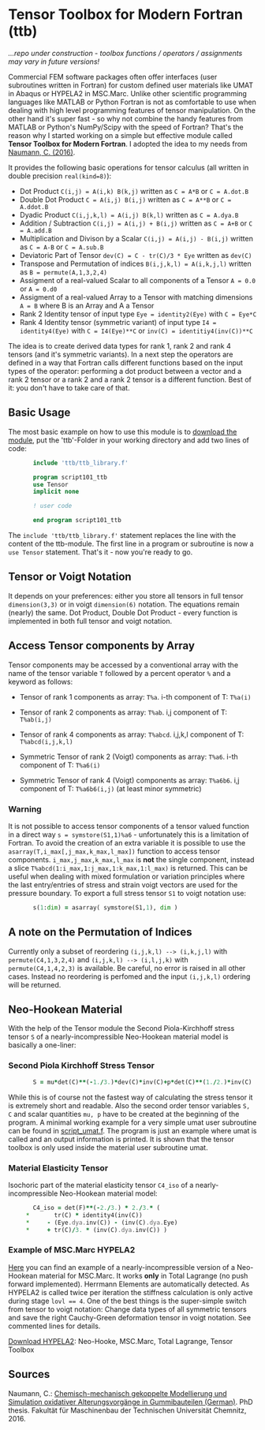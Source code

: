# Tensor Toolbox for Modern Fortran (ttb)
*...repo under construction - toolbox functions / operators / assignments may vary in future versions!*

Commercial FEM software packages often offer interfaces (user subroutines written in Fortran) for custom defined user materials like UMAT in Abaqus or HYPELA2 in MSC.Marc. Unlike other scientific programming languages like MATLAB or Python Fortran is not as comfortable to use when dealing with high level programming features of tensor manipulation. On the other hand it's super fast - so why not combine the handy features from MATLAB or Python's NumPy/Scipy with the speed of Fortran? That's the reason why I started working on a simple but effective module called **Tensor Toolbox for Modern Fortran**. I adopted the idea to my needs from [Naumann, C. (2016)](http://nbn-resolving.de/urn:nbn:de:bsz:ch1-qucosa-222075).

It provides the following basic operations for tensor calculus (all written in double precision `real(kind=8)`):
- Dot Product `C(i,j) = A(i,k) B(k,j)` written as `C = A*B` or `C = A.dot.B`
- Double Dot Product `C = A(i,j) B(i,j)` written as `C = A**B` or `C = A.ddot.B`
- Dyadic Product `C(i,j,k,l) = A(i,j) B(k,l)` written as `C = A.dya.B`
- Addition / Subtraction `C(i,j) = A(i,j) + B(i,j)` written as `C = A+B` or `C = A.add.B`
- Multiplication and Divison by a Scalar `C(i,j) = A(i,j) - B(i,j)` written as `C = A-B` or `C = A.sub.B`
- Deviatoric Part of Tensor  `dev(C) = C - tr(C)/3 * Eye` written as `dev(C)`
- Transpose and Permutation of indices `B(i,j,k,l) = A(i,k,j,l)` written as `B = permute(A,1,3,2,4)`
- Assigment of a real-valued Scalar to all components of a Tensor `A = 0.0` or `A = 0.d0`
- Assigment of a real-valued Array to a Tensor with matching dimensions `A = B` where B is an Array and A a Tensor
- Rank 2 Identity tensor of input type `Eye = identity2(Eye)` with `C = Eye*C`
- Rank 4 Identity tensor (symmetric variant) of input type `I4 = identity4(Eye)` with `C = I4(Eye)**C` or `inv(C) = identitiy4(inv(C))**C`

The idea is to create derived data types for rank 1, rank 2 and rank 4 tensors (and it's symmetric variants). In a next step the operators are defined in a way that Fortran calls different functions based on the input types of the operator: performing a dot product between a vector and a rank 2 tensor or a rank 2 and a rank 2 tensor is a different function. Best of it: you don't have to take care of that.

## Basic Usage
The most basic example on how to use this module is to [download the module](https://github.com/adtzlr/ttb/archive/master.zip), put the 'ttb'-Folder in your working directory and add two lines of code:

```fortran
       include 'ttb/ttb_library.f'

       program script101_ttb
       use Tensor
       implicit none

       ! user code

       end program script101_ttb
```
The `include 'ttb/ttb_library.f'` statement replaces the line with the content of the ttb-module. The first line in a program or subroutine is now a `use Tensor` statement. That's it - now you're ready to go.

## Tensor or Voigt Notation

It depends on your preferences: either you store all tensors in full tensor `dimension(3,3)` or in voigt `dimension(6)` notation. The equations remain (nearly) the same. Dot Product, Double Dot Product - every function is implemented in both full tensor and voigt notation.

## Access Tensor components by Array

Tensor components may be accessed by a conventional array with the name of the tensor variable `T` followed by a percent operator `%` and a keyword as follows:

- Tensor of rank 1 components as array: `T%a`. i-th component of T: `T%a(i)`
- Tensor of rank 2 components as array: `T%ab`. i,j component of T: `T%ab(i,j)`
- Tensor of rank 4 components as array: `T%abcd`. i,j,k,l component of T: `T%abcd(i,j,k,l)`

- Symmetric Tensor of rank 2 (Voigt) components as array: `T%a6`. i-th component of T: `T%a6(i)`
- Symmetric Tensor of rank 4 (Voigt) components as array: `T%a6b6`. i,j component of T: `T%a6b6(i,j)` (at least minor symmetric)

### Warning

It is not possible to access tensor components of a tensor valued function  in a direct way `s = symstore(S1,1)%a6` - unfortunately this is a limitation of Fortran. To avoid the creation of an extra variable it is possible to use the `asarray(T,i_max[,j_max,k_max,l_max])` function to access tensor components. `i_max,j_max,k_max,l_max` is **not** the single component, instead a slice `T%abcd(1:i_max,1:j_max,1:k_max,1:l_max)` is returned. This can be useful when dealing with mixed formulation or variation principles where the last entry/entries of stress and strain voigt vectors are used for the pressure boundary. To export a full stress tensor `S1` to voigt notation use:

```fortran
       s(1:dim) = asarray( symstore(S1,1), dim )
```

## A note on the Permutation of Indices

Currently only a subset of reordering `(i,j,k,l) --> (i,k,j,l)` with `permute(C4,1,3,2,4)` and `(i,j,k,l) --> (i,l,j,k)` with `permute(C4,1,4,2,3)` is available. Be careful, no error is raised in all other cases. Instead no reordering is perfomed and the input `(i,j,k,l)` ordering will be returned.

## Neo-Hookean Material
With the help of the Tensor module the Second Piola-Kirchhoff stress tensor `S` of a nearly-incompressible Neo-Hookean material model is basically a one-liner:

### Second Piola Kirchhoff Stress Tensor

```fortran
       S = mu*det(C)**(-1./3.)*dev(C)*inv(C)+p*det(C)**(1./2.)*inv(C)
```

While this is of course not the fastest way of calculating the stress tensor it is extremely short and readable. Also the second order tensor variables `S, C` and scalar quantities `mu, p` have to be created at the beginning of the program. A minimal working example for a very simple umat user subroutine can be found in [script_umat.f](https://github.com/adtzlr/ttb/blob/master/script_umat.f). The program is just an example where umat is called and an output information is printed. It is shown that the tensor toolbox is only used inside the material user subroutine umat.

### Material Elasticity Tensor

Isochoric part of the material elasticity tensor `C4_iso` of a nearly-incompressible Neo-Hookean material model:

```fortran
       C4_iso = det(F)**(-2./3.) * 2./3.* (
     *       tr(C) * identity4(inv(C))
     *     - (Eye.dya.inv(C)) - (inv(C).dya.Eye)
     *     + tr(C)/3. * (inv(C).dya.inv(C)) )
```

### Example of MSC.Marc HYPELA2

[Here](https://github.com/adtzlr/ttb/blob/master/hypela2_nh_ttb.f) you can find an example of a nearly-incompressible version of a Neo-Hookean material for MSC.Marc. It works **only** in Total Lagrange (no push forward implemented). Herrmann Elements are automatically detected. As HYPELA2 is called twice per iteration the stiffness calculation is only active during stage `lovl == 4`. One of the best things is the super-simple switch from tensor to voigt notation: Change data types of all symmetric tensors and save the right Cauchy-Green deformation tensor in voigt notation. See commented lines for details.

[Download HYPELA2](https://github.com/adtzlr/ttb/blob/master/hypela2_nh_ttb.f): Neo-Hooke, MSC.Marc, Total Lagrange, Tensor Toolbox

## Sources
Naumann, C.: [Chemisch-mechanisch gekoppelte Modellierung und Simulation oxidativer Alterungsvorgänge in Gummibauteilen (German)](http://nbn-resolving.de/urn:nbn:de:bsz:ch1-qucosa-222075). PhD thesis. Fakultät für Maschinenbau der Technischen Universität Chemnitz, 2016.